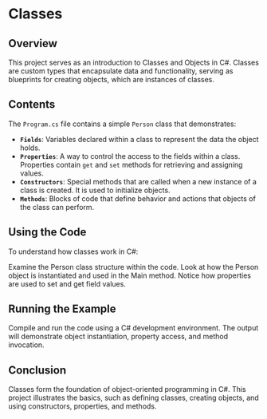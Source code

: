 # Classes
## Overview
This project serves as an introduction to Classes and Objects in C#. Classes are custom types that encapsulate data and functionality, serving as blueprints for creating objects, which are instances of classes.

## Contents
The `Program.cs` file contains a simple `Person` class that demonstrates:

- **`Fields`**: Variables declared within a class to represent the data the object holds.
- **`Properties`**: A way to control the access to the fields within a class. Properties contain `get` and `set` methods for retrieving and assigning values.
- **`Constructors`**: Special methods that are called when a new instance of a class is created. It is used to initialize objects.
- **`Methods`**: Blocks of code that define behavior and actions that objects of the class can perform.

## Using the Code
To understand how classes work in C#:

Examine the Person class structure within the code.
Look at how the Person object is instantiated and used in the Main method.
Notice how properties are used to set and get field values.

## Running the Example
Compile and run the code using a C# development environment. The output will demonstrate object instantiation, property access, and method invocation.

## Conclusion
Classes form the foundation of object-oriented programming in C#. This project illustrates the basics, such as defining classes, creating objects, and using constructors, properties, and methods.